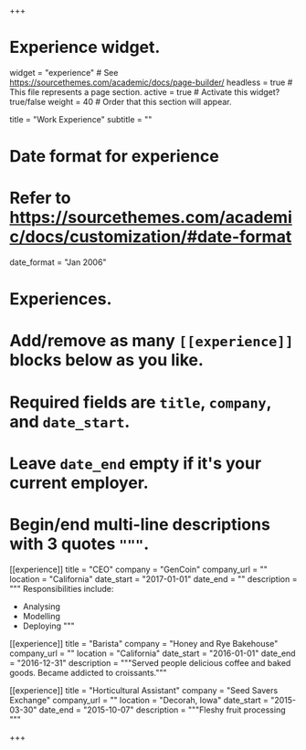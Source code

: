 +++
# Experience widget.
widget = "experience"  # See https://sourcethemes.com/academic/docs/page-builder/
headless = true  # This file represents a page section.
active = true  # Activate this widget? true/false
weight = 40  # Order that this section will appear.

title = "Work Experience"
subtitle = ""

# Date format for experience
#   Refer to https://sourcethemes.com/academic/docs/customization/#date-format
date_format = "Jan 2006"

# Experiences.
#   Add/remove as many `[[experience]]` blocks below as you like.
#   Required fields are `title`, `company`, and `date_start`.
#   Leave `date_end` empty if it's your current employer.
#   Begin/end multi-line descriptions with 3 quotes `"""`.

[[experience]]
  title = "CEO"
  company = "GenCoin"
  company_url = ""
  location = "California"
  date_start = "2017-01-01"
  date_end = ""
  description = """
  Responsibilities include:
  
  * Analysing
  * Modelling
  * Deploying
  """

[[experience]]
  title = "Barista"
  company = "Honey and Rye Bakehouse"
  company_url = ""
  location = "California"
  date_start = "2016-01-01"
  date_end = "2016-12-31"
  description = """Served people delicious coffee and baked goods. Became addicted to croissants."""
  
[[experience]]
  title = "Horticultural Assistant"
  company = "Seed Savers Exchange"
  company_url = ""
  location = "Decorah, Iowa"
  date_start = "2015-03-30"
  date_end = "2015-10-07"
  description = """Fleshy fruit processing """  

+++
